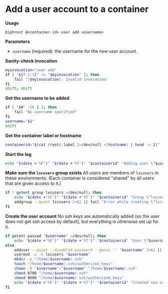 # Add a user account to a container

**Usage**
```
biphrost @<container-id> user add <username>
```

**Parameters**
* `username` (required): the username for the new user account.

**Sanity-check invocation**
```bash
myinvocation="user add"
if [ "${*:1:2}" != "$myinvocation" ]; then
    fail "[$myinvocation]: Invalid invocation"
fi
shift; shift
```

**Get the username to be added**
```bash
if [ "$#" -lt 1 ]; then
    fail "No username specified"
fi
username="$1"
shift
```

**Get the container label or hostname**
```bash
containerid="$(cat /root/.label 2>/dev/null <(hostname) | head -n 1)"
```

**Start the log**
```bash
echo "$(date +'%F')" "$(date +'%T')" "$containerid" "Adding user \"$username\" to $(hostname)"
```

**Make sure the `lxcusers` group exists**
All users are members of `lxcusers` in these environments. (Each container is considered "shared" by all users that are given access to it.)
```bash
if ! getent group lxcusers >/dev/null; then
    echo "$(date +'%F')" "$(date +'%T')" "$containerid" "Group \"lxcusers\" does not exist; creating it."
    addgroup --quiet lxcusers 2>&1 || fail "Error while creating \"lxcusers\" group"
fi
```

**Create the user account**
No ssh keys are automatically added (so the user does not get ssh access by default), but everything is otherwise set up for it.
```bash
if getent passwd "$username" >/dev/null; then
    echo "$(date +'%F')" "$(date +'%T')" "$containerid" "User \"$username\" already exists; no further changes will be made."
else
    adduser --quiet --disabled-password --gecos '' "$username" 2>&1 || fail "Error while creating user \"$username\""
    usermod -a -G lxcusers "$username"
    mkdir -p "/home/$username/.ssh"
    touch "/home/$username/.ssh/authorized_keys"
    chown -R "$username":"$username" "/home/$username/.ssh"
    chmod 0700 "/home/$username/.ssh"
    chmod 0600 "/home/$username/.ssh/authorized_keys"
    echo "$(date +'%F')" "$(date +'%T')" "$containerid" "Created new user account \"$username\"."
fi
```
